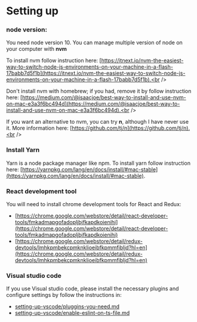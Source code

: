 # Setting up


### node version:
You need node version 10.
You can manage multiple version of node on your computer with **nvm**

To install nvm follow instruction here: [https://itnext.io/nvm-the-easiest-way-to-switch-node-js-environments-on-your-machine-in-a-flash-17babb7d5f1b](https://itnext.io/nvm-the-easiest-way-to-switch-node-js-environments-on-your-machine-in-a-flash-17babb7d5f1b).<br />

Don't install nvm with homebrew; if you had, remove it by follow instruction here: [https://medium.com/@isaacjoe/best-way-to-install-and-use-nvm-on-mac-e3a3f6bc494d](https://medium.com/@isaacjoe/best-way-to-install-and-use-nvm-on-mac-e3a3f6bc494d).<br />

If you want an alternative to nvm, you can try **n**, although I have never use it. More information here: [https://github.com/tj/n](https://github.com/tj/n).<br />

### Install Yarn
Yarn is a node package manager like npm.
To install yarn follow instruction here: [https://yarnpkg.com/lang/en/docs/install/#mac-stable](https://yarnpkg.com/lang/en/docs/install/#mac-stable).


### React development tool

You will need to install chrome development tools for React and Redux:
  - [https://chrome.google.com/webstore/detail/react-developer-tools/fmkadmapgofadopljbjfkapdkoienihi](https://chrome.google.com/webstore/detail/react-developer-tools/fmkadmapgofadopljbjfkapdkoienihi)
  - [https://chrome.google.com/webstore/detail/redux-devtools/lmhkpmbekcpmknklioeibfkpmmfibljd?hl=en](https://chrome.google.com/webstore/detail/redux-devtools/lmhkpmbekcpmknklioeibfkpmmfibljd?hl=en)


### Visual studio code

If you use Visual studio code, please install the necessary plugins and configure settings by follow the instructions in:
 - [setting-up-vscode/pluggins-you-need.md](./setting-up-vscode/pluggins-you-need.md)
 - [setting-up-vscode/enable-eslint-on-ts-file.md](./setting-up-vscode/enable-eslint-on-ts-file.md)


